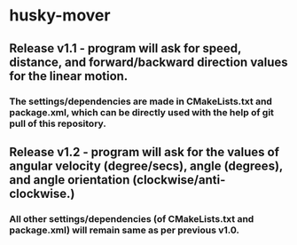 # husky-mover


## Release v1.1 - program will ask for speed, distance, and forward/backward direction values for the linear motion.
### The settings/dependencies are made in CMakeLists.txt and package.xml, which can be directly used with the help of git pull of this repository.

## Release v1.2 - program will ask for the values of angular velocity (degree/secs), angle (degrees), and angle orientation (clockwise/anti-clockwise.)
### All other settings/dependencies (of CMakeLists.txt and package.xml) will remain same as per previous v1.0.
